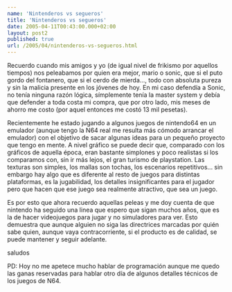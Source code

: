 ```yaml
---
name: 'Nintenderos vs segueros'
title: 'Nintenderos vs segueros'
date: 2005-04-11T00:43:00.000+02:00
layout: post2
published: true
url: /2005/04/nintenderos-vs-segueros.html
---
```


Recuerdo cuando mis amigos y yo (de igual nivel de frikismo por aquellos tiempos) nos peleabamos por quien era mejor, mario o sonic, que si el puto gordo del fontanero, que si el cerdo de mierda..., todo con absoluta pureza y sin la malicia presente en los jóvenes de hoy. En mi caso defendía a Sonic, no tenía ninguna razón lógica, símplemente tenía la master system y debía que defender a toda costa mi compra, que por otro lado, mis meses de ahorro me costo (por aquel entonces me costó 13 mil pesetas).  
  
Recientemente he estado jugando a algunos juegos de nintendo64 en un emulador (aunque tengo la N64 real me resulta más cómodo arrancar el emulador) con el objetivo de sacar algunas ideas para un pequeño proyecto que tengo en mente. A nivel gráfico se puede decir que, comparado con los gráficos de aquella época, eran bastante simplones y poco realistas si los comparamos con, sin ir más lejos, el gran turismo de playstation. Las texturas son simples, los mallas son tochas, los escenarios repetitivos... sin embargo hay algo que es diferente al resto de juegos para distintas plataformas, es la jugabilidad, los detalles insignificantes para el jugador pero que hacen que ese juego sea realmente atractivo, que sea un juego.  
  
Es por esto que ahora recuerdo aquellas peleas y me doy cuenta de que nintendo ha seguido una linea que espero que sigan muchos años, que es la de hacer videojuegos para jugar y no simuladores para ver. Esto demuestra que aunque alguien no siga las directrices marcadas por quién sabe quien, aunque vaya contracorriente, si el producto es de calidad, se puede mantener y seguir adelante.  
  
saludos  
  
PD: Hoy no me apetece mucho hablar de programación aunque me quedo las ganas reservadas para hablar otro día de algunos detalles técnicos de los juegos de N64.